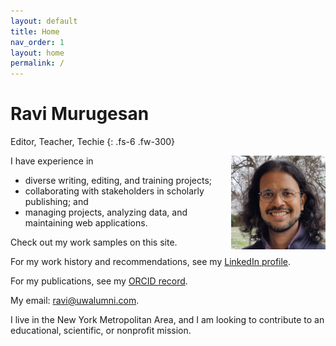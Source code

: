 ```yaml
---
layout: default
title: Home
nav_order: 1
layout: home
permalink: /
---
```


# Ravi Murugesan
Editor, Teacher, Techie
{: .fs-6 .fw-300}

<img style="float: right; max-width: 30%; margin-left:15px;" src="images/Photograph.jpg">

I have experience in

- diverse writing, editing, and training projects;
- collaborating with stakeholders in scholarly publishing; and
- managing projects, analyzing data, and maintaining web applications.

Check out my work samples on this site.

For my work history and recommendations, see my [LinkedIn profile](https://www.linkedin.com/in/ravimurugesan/).

For my publications, see my [ORCID record](https://orcid.org/0000-0002-1898-0559).

My email: <ravi@uwalumni.com>.

I live in the New York Metropolitan Area, and I am looking to contribute to an educational, scientific, or nonprofit mission.
